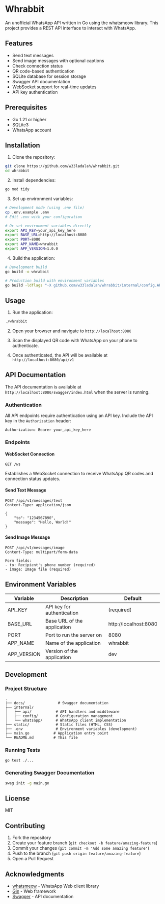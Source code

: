 # Whrabbit

An unofficial WhatsApp API written in Go using the whatsmeow library. This project provides a REST API interface to interact with WhatsApp.

## Features

- Send text messages
- Send image messages with optional captions
- Check connection status
- QR code-based authentication
- SQLite database for session storage
- Swagger API documentation
- WebSocket support for real-time updates
- API key authentication

## Prerequisites

- Go 1.21 or higher
- SQLite3
- WhatsApp account

## Installation

1. Clone the repository:
```bash
git clone https://github.com/w33ladalah/whrabbit.git
cd whrabbit
```

2. Install dependencies:
```bash
go mod tidy
```

3. Set up environment variables:
```bash
# Development mode (using .env file)
cp .env.example .env
# Edit .env with your configuration

# Or set environment variables directly
export API_KEY=your_api_key_here
export BASE_URL=http://localhost:8080
export PORT=8080
export APP_NAME=whrabbit
export APP_VERSION=1.0.0
```

4. Build the application:
```bash
# Development build
go build -o whrabbit

# Production build with environment variables
go build -ldflags "-X github.com/w33ladalah/whrabbit/internal/config.APIKey=your_api_key_here -X github.com/w33ladalah/whrabbit/internal/config.AppVersion=1.0.0" -o whrabbit
```

## Usage

1. Run the application:
```bash
./whrabbit
```

2. Open your browser and navigate to `http://localhost:8080`

3. Scan the displayed QR code with WhatsApp on your phone to authenticate.

4. Once authenticated, the API will be available at `http://localhost:8080/api/v1`

## API Documentation

The API documentation is available at `http://localhost:8080/swagger/index.html` when the server is running.

### Authentication

All API endpoints require authentication using an API key. Include the API key in the `Authorization` header:

```
Authorization: Bearer your_api_key_here
```

### Endpoints

#### WebSocket Connection
```
GET /ws
```
Establishes a WebSocket connection to receive WhatsApp QR codes and connection status updates.

#### Send Text Message
```
POST /api/v1/messages/text
Content-Type: application/json

{
    "to": "1234567890",
    "message": "Hello, World!"
}
```

#### Send Image Message
```
POST /api/v1/messages/image
Content-Type: multipart/form-data

Form fields:
- to: Recipient's phone number (required)
- image: Image file (required)
```

## Environment Variables

| Variable | Description | Default |
|----------|-------------|---------|
| API_KEY | API key for authentication | (required) |
| BASE_URL | Base URL of the application | http://localhost:8080 |
| PORT | Port to run the server on | 8080 |
| APP_NAME | Name of the application | whrabbit |
| APP_VERSION | Version of the application | dev |

## Development

### Project Structure
```
.
├── docs/               # Swagger documentation
├── internal/
│   ├── api/           # API handlers and middleware
│   ├── config/        # Configuration management
│   └── whatsapp/      # WhatsApp client implementation
├── static/            # Static files (HTML, CSS)
├── .env               # Environment variables (development)
├── main.go           # Application entry point
└── README.md         # This file
```

### Running Tests
```bash
go test ./...
```

### Generating Swagger Documentation
```bash
swag init -g main.go
```

## License

MIT

## Contributing

1. Fork the repository
2. Create your feature branch (`git checkout -b feature/amazing-feature`)
3. Commit your changes (`git commit -m 'Add some amazing feature'`)
4. Push to the branch (`git push origin feature/amazing-feature`)
5. Open a Pull Request

## Acknowledgments

- [whatsmeow](https://github.com/tulir/whatsmeow) - WhatsApp Web client library
- [Gin](https://github.com/gin-gonic/gin) - Web framework
- [Swagger](https://swagger.io/) - API documentation
